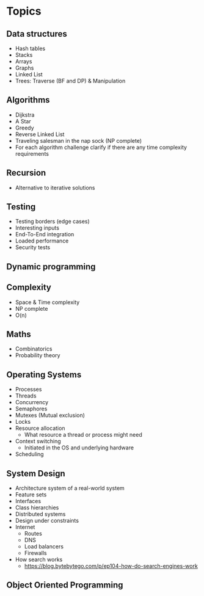 # Topics

## Data structures

- Hash tables
- Stacks
- Arrays
- Graphs
- Linked List
- Trees: Traverse (BF and DP) & Manipulation

## Algorithms

- Dijkstra
- A Star
- Greedy
- Reverse Linked List
- Traveling salesman in the nap sock (NP complete)
- For each algorithm challenge clarify if there are any time complexity requirements

## Recursion

- Alternative to iterative solutions

## Testing

- Testing borders (edge cases)
- Interesting inputs
- End-To-End integration
- Loaded performance
- Security tests

## Dynamic programming

## Complexity

- Space & Time complexity
- NP complete
- O(n)

## Maths

- Combinatorics
- Probability theory

## Operating Systems

- Processes
- Threads
- Concurrency
- Semaphores
- Mutexes (Mutual exclusion)
- Locks
- Resource allocation
  - What resource a thread or process might need
- Context switching
  - Initiated in the OS and underlying hardware
- Scheduling

## System Design

- Architecture system of a real-world system
- Feature sets
- Interfaces
- Class hierarchies
- Distributed systems
- Design under constraints
- Internet
  - Routes
  - DNS
  - Load balancers
  - Firewalls
- How search works
  - <https://blog.bytebytego.com/p/ep104-how-do-search-engines-work>

## Object Oriented Programming
